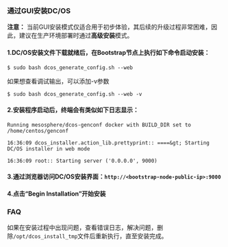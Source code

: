 ### 通过GUI安装DC/OS

**注意：** 当前GUI安装模式仅适合用于初步体验，其后续的升级过程非常困难，因此，建议在生产环境部署时通过**高级安装**模式。

#### 1.DC/OS安装文件下载就绪后，在Bootstrap节点上执行如下命令启动安装：

```
$ sudo bash dcos_generate_config.sh --web
```

如果想查看调试输出，可以添加-v参数

```
$ sudo bash dcos_generate_config.sh --web -v
```

#### 2.安装程序启动后，终端会有类似如下日志显示：

```
Running mesosphere/dcos-genconf docker with BUILD_DIR set to /home/centos/genconf

16:36:09 dcos_installer.action_lib.prettyprint:: ====&gt; Starting DC/OS installer in web mode

16:36:09 root:: Starting server ('0.0.0.0', 9000)
```

#### 3.通过浏览器访问DC/OS安装界面：**`http://<bootstrap-node-public-ip>:9000`**

#### 4.点击“**Begin Installation**”开始安装


### FAQ

如果在安装过程中出现问题，查看错误日志，解决问题，删除`/opt/dcos_install_tmp`文件后重新执行，直至安装完成。
